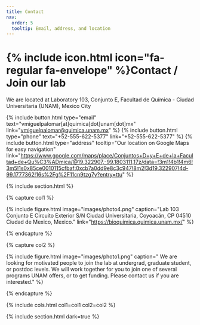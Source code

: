 ```yaml
---
title: Contact
nav:
  order: 5
  tooltip: Email, address, and location
---
```


# {% include icon.html icon="fa-regular fa-envelope" %}Contact / Join our lab

We are located at Laboratory 103, Conjunto E, Facultad de Química - Ciudad Universitaria (UNAM), Mexico City

{%
  include button.html
  type="email"
  text="vmiguelpalomar[at]quimica[dot]unam[dot]mx"
  link="vmiguelpalomar@quimica.unam.mx"
%}
{%
  include button.html
  type="phone"
  text="+52-555-622-5377"
  link="+52-555-622-5377"
%}
{%
  include button.html
  type="address"
  tooltip="Our location on Google Maps for easy navigation"
link="https://www.google.com/maps/place/Conjuntos+D+y+E+de+la+Facultad+de+Qu%C3%ADmica/@19.322907,-99.1803111,17z/data=!3m1!4b1!4m6!3m5!1s0x85ce0010115cfbaf:0xcb7a0dd9e8c3c947!8m2!3d19.322907!4d-99.1777362!16s%2Fg%2F11cn9tzg7y?entry=ttu"
%}

{% include section.html %}

{% capture col1 %}

{%
  include figure.html
  image="images/photo4.png"
  caption="Lab 103 Conjunto E
Circuito Exterior S/N Ciudad Universitaria, Coyoacán, CP 04510
Ciudad de Mexico, Mexico."
link="https://bioquimica.quimica.unam.mx/"
%}

{% endcapture %}

{% capture col2 %}

{%
  include figure.html
  image="images/photo1.png"
  caption=" We are looking for motivated people to join the lab at undergrad, graduate student, or postdoc levels. We will work together for you to join one of several programs UNAM offers, or to get funding. Please contact us if you are interested."
%}

{% endcapture %}

{% include cols.html col1=col1 col2=col2 %}

{% include section.html dark=true %}

